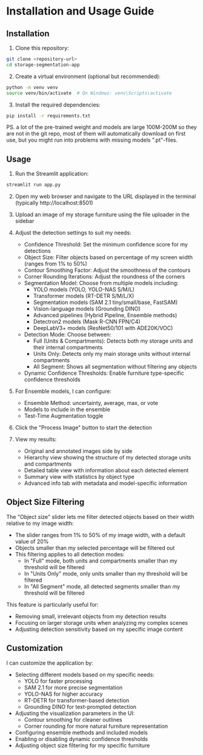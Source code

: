 # Installation and Usage Guide

## Installation

1. Clone this repository:
```bash
git clone <repository-url>
cd storage-segmentation-app
```

2. Create a virtual environment (optional but recommended):
```bash
python -m venv venv
source venv/bin/activate  # On Windows: venv\Scripts\activate
```

3. Install the required dependencies:
```bash
pip install -r requirements.txt
```
PS. a lot of the pre-trained weight and models are large 100M-200M so they are not in the git repo, most of them will automatically download on first use, but you might run into problems with missing models ".pt"-files.

## Usage

1. Run the Streamlit application:
```bash
streamlit run app.py
```

2. Open my web browser and navigate to the URL displayed in the terminal (typically http://localhost:8501)

3. Upload an image of my storage furniture using the file uploader in the sidebar

4. Adjust the detection settings to suit my needs:
   - Confidence Threshold: Set the minimum confidence score for my detections
   - Object Size: Filter objects based on percentage of my screen width (ranges from 1% to 50%)
   - Contour Smoothing Factor: Adjust the smoothness of the contours
   - Corner Rounding Iterations: Adjust the roundness of the corners
   - Segmentation Model: Choose from multiple models including:
     - YOLO models (YOLO, YOLO-NAS S/M/L)
     - Transformer models (RT-DETR S/M/L/X)
     - Segmentation models (SAM 2.1 tiny/small/base, FastSAM)
     - Vision-language models (Grounding DINO)
     - Advanced pipelines (Hybrid Pipeline, Ensemble methods)
     - Detectron2 models (Mask R-CNN FPN/C4)
     - DeepLabV3+ models (ResNet50/101 with ADE20K/VOC)
   - Detection Mode: Choose between:
     - Full (Units & Compartments): Detects both my storage units and their internal compartments
     - Units Only: Detects only my main storage units without internal compartments
     - All Segment: Shows all segmentation without filtering any objects
   - Dynamic Confidence Thresholds: Enable furniture type-specific confidence thresholds

5. For Ensemble models, I can configure:
   - Ensemble Method: uncertainty, average, max, or vote
   - Models to include in the ensemble
   - Test-Time Augmentation toggle

6. Click the "Process Image" button to start the detection

7. View my results:
   - Original and annotated images side by side
   - Hierarchy view showing the structure of my detected storage units and compartments
   - Detailed table view with information about each detected element
   - Summary view with statistics by object type
   - Advanced info tab with metadata and model-specific information

## Object Size Filtering

The "Object size" slider lets me filter detected objects based on their width relative to my image width:

- The slider ranges from 1% to 50% of my image width, with a default value of 20%
- Objects smaller than my selected percentage will be filtered out
- This filtering applies to all detection modes:
  - In "Full" mode, both units and compartments smaller than my threshold will be filtered
  - In "Units Only" mode, only units smaller than my threshold will be filtered
  - In "All Segment" mode, all detected segments smaller than my threshold will be filtered

This feature is particularly useful for:
- Removing small, irrelevant objects from my detection results
- Focusing on larger storage units when analyzing my complex scenes
- Adjusting detection sensitivity based on my specific image content

## Customization

I can customize the application by:

- Selecting different models based on my specific needs:
  - YOLO for faster processing
  - SAM 2.1 for more precise segmentation
  - YOLO-NAS for higher accuracy
  - RT-DETR for transformer-based detection
  - Grounding DINO for text-prompted detection
- Adjusting the visualization parameters in the UI:
  - Contour smoothing for cleaner outlines
  - Corner rounding for more natural furniture representation
- Configuring ensemble methods and included models
- Enabling or disabling dynamic confidence thresholds
- Adjusting object size filtering for my specific furniture